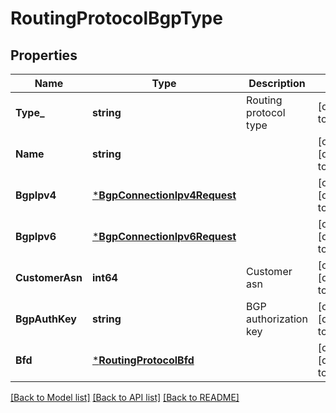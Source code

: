 # RoutingProtocolBgpType

## Properties
Name | Type | Description | Notes
------------ | ------------- | ------------- | -------------
**Type_** | **string** | Routing protocol type | [default to null]
**Name** | **string** |  | [optional] [default to null]
**BgpIpv4** | [***BgpConnectionIpv4Request**](BGPConnectionIpv4Request.md) |  | [optional] [default to null]
**BgpIpv6** | [***BgpConnectionIpv6Request**](BGPConnectionIpv6Request.md) |  | [optional] [default to null]
**CustomerAsn** | **int64** | Customer asn | [optional] [default to null]
**BgpAuthKey** | **string** | BGP authorization key | [optional] [default to null]
**Bfd** | [***RoutingProtocolBfd**](RoutingProtocolBFD.md) |  | [optional] [default to null]

[[Back to Model list]](../README.md#documentation-for-models) [[Back to API list]](../README.md#documentation-for-api-endpoints) [[Back to README]](../README.md)

